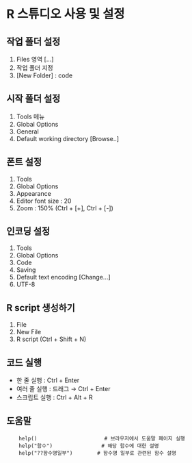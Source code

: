 # R 스튜디오 사용 및 설정

## 작업 폴더 설정
1. Files 영역 [...]
2. 작업 폴더 지정
3. [New Folder] : code


## 시작 폴더 설정
1. Tools 메뉴
2. Global Options
3. General
3. Default working directory [Browse..]


## 폰트 설정
1. Tools
2. Global Options
3. Appearance
4. Editor font size : 20
5. Zoom : 150%  (Ctrl + [+], Ctrl + [-])



## 인코딩 설정
1. Tools
2. Global Options
3. Code
4. Saving
5. Default text encoding [Change...]
6. UTF-8
   


## R script 생성하기
1. File 
2. New File
3. R script     (Ctrl + Shift + N)



## 코드 실행
- 한 줄 실행        : Ctrl + Enter
- 여러 줄 실행      : 드래그 → Ctrl + Enter
- 스크립트 실행     : Ctrl + Alt + R 



## 도움말
```
    help()                      # 브라우저에서 도움말 페이지 실행
    help("함수")                # 해당 함수에 대한 설명
    help("??함수명일부")        # 함수명 일부로 관련된 함수 설명
```